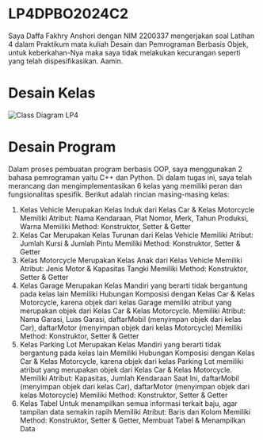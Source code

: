 # LP4DPBO2024C2

Saya Daffa Fakhry Anshori dengan NIM 2200337 mengerjakan soal Latihan 4 dalam Praktikum mata kuliah Desain dan Pemrograman Berbasis Objek, 
untuk keberkahan-Nya maka saya tidak melakukan kecurangan seperti yang telah dispesifikasikan. Aamin.

# Desain Kelas
![Class Diagram LP4](https://github.com/daffahag123/LP4DPBO2024C2/assets/135239333/a722674b-a23b-41d8-8931-edf991ff35ec)

# Desain Program
Dalam proses pembuatan program berbasis OOP, saya menggunakan 2 bahasa pemrograman yaitu C++ dan Python. Di dalam tugas ini, saya telah merancang dan mengimplementasikan 6 kelas yang memiliki peran dan fungsionalitas spesifik. Berikut adalah rincian masing-masing kelas:
1. Kelas Vehicle
   Merupakan Kelas Induk dari Kelas Car & Kelas Motorcycle
   Memiliki Atribut: Nama Kendaraan, Plat Nomor, Merk, Tahun Produksi, Warna
   Memiliki Method: Konstruktor, Setter & Getter
2. Kelas Car
   Merupakan Kelas Turunan dari Kelas Vehicle
   Memiliki Atribut: Jumlah Kursi & Jumlah Pintu
   Memiliki Method: Konstruktor, Setter & Getter
3. Kelas Motorcycle
   Merupakan Kelas Anak dari Kelas Vehicle
   Memiliki Atribut: Jenis Motor & Kapasitas Tangki
   Memiliki Method: Konstruktor, Setter & Getter
4. Kelas Garage
   Merupakan Kelas Mandiri yang berarti tidak bergantung pada kelas lain
   Memiliki Hubungan Komposisi dengan Kelas Car & Kelas Motorcycle, karena objek dari kelas Garage memiliki atribut yang merupakan objek dari Kelas Car & Kelas Motorcycle.
   Memiliki Atribut: Nama Garasi, Luas Garasi, daftarMobil (menyimpan objek dari kelas Car), daftarMotor (menyimpan objek dari kelas Motorcycle)
   Memiliki Method: Konstruktor, Setter & Getter
5. Kelas Parking Lot
   Merupakan Kelas Mandiri yang berarti tidak bergantung pada kelas lain
   Memiliki Hubungan Komposisi dengan Kelas Car & Kelas Motorcycle, karena objek dari kelas Parking Lot memiliki atribut yang merupakan objek dari Kelas Car & Kelas Motorcycle.
   Memiliki Atribut: Kapasitas, Jumlah Kendaraan Saat Ini, daftarMobil (menyimpan objek dari kelas Car), daftarMotor (menyimpan objek dari kelas Motorcycle)
   Memiliki Method: Konstruktor, Setter & Getter
6. Kelas Tabel
   Untuk menampilkan semua informasi terkait baju, agar tampilan data semakin rapih
   Memiliki Atribut: Baris dan Kolom
   Memiliki Method: Konstruktor, Setter & Getter, Membuat Tabel & Menampilkan Data
    

